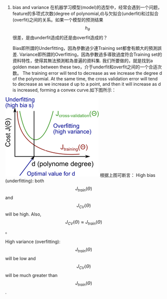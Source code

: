 1. bias and variance
   在机器学习模型(model)的选型中，经常会遇到一个问题，feature的多项式次数(degree of polynomial,d)与欠拟合(underfit)和过拟合(overfit)之间的关系。如果一个模型的预测结果$$h_\theta$$很差，是由underfit造成的还是由overfit造成的？
    
     Bias即所謂的Underfitting，因為參數過少連Training set都會有頗大的預測誤差.
    Variance即所謂的Overfitting，因為參數過多導致過度符合Training set的資料特性，使得其無法預測較為普遍的資料集.
    我们所要做的，就是找到a golden mean between these two，介于underfit和overfit之间的一个合适次数。
    The training error will tend to decrease as we increase the degree d of the polynomial.
At the same time, the cross validation error will tend to decrease as we increase d up to a point, and then it will increase as d is increased, forming a convex curve.如下图所示：

![](/assets/50.png)
根据上图可断言：
High bias (underfitting): both $$J_{train}(\Theta)$$ and $$J_{CV}(\Theta)$$ will be high. Also, $$J_{CV}(\Theta) \approx J_{train}(\Theta)$$。

High variance (overfitting): $$J_{train}(\Theta)$$ will be low and $$J_{CV}(\Theta)$$ will be much greater than $$J_{train}(\Theta)$$.